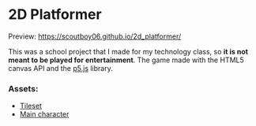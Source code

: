 # 2D Platformer

Preview: https://scoutboy06.github.io/2d_platformer/

This was a school project that I made for my technology class, so **it is not meant to be played for entertainment**. The game made with the HTML5 canvas API and the [p5.js](https://p5js.org/) library.

### Assets:
- [Tileset](https://craftpix.net/freebies/free-swamp-game-tileset-pixel-art/)
- [Main character](https://craftpix.net/freebies/free-3-character-sprite-sheets-pixel-art/)
